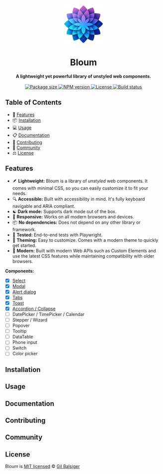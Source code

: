 <div align="center">
    <a href="https://www.bloum.dev">
        <img src="https://raw.githubusercontent.com/balsigergil/bloum/main/docs/static/img/bloum_logo.png" height="128" alt="logo">
    </a>
    <h1>Bloum</h1>
    <strong>A lightweight yet powerful library of unstyled web components.</strong>
    <br>
    <br>
    <div align="center">
        <a aria-label="Bundlephobia" href="https://bundlephobia.com/package/bloum">
          <img alt="Package size" src="https://img.shields.io/bundlephobia/minzip/bloum?style=for-the-badge">
        </a>
        <a aria-label="NPM version" href="https://www.npmjs.com/package/bloum">
          <img alt="NPM version" src="https://img.shields.io/npm/v/bloum?style=for-the-badge">
        </a>
        <a aria-label="License" href="https://github.com/balsigergil/bloum/blob/main/LICENSE">
          <img alt="License" src="https://img.shields.io/npm/l/bloum?style=for-the-badge">
        </a>
        <a aria-label="Build status" href="https://github.com/balsigergil/bloum/actions/workflows/quality.yml">
          <img alt="Build status" src="https://img.shields.io/github/actions/workflow/status/balsigergil/bloum/quality.yml?style=for-the-badge&label=tests">
        </a>
    </div>
</div>

## Table of Contents

- 🚀 [Features](#features)
- 📦 [Installation](#installation)
- 💻 [Usage](#usage)
- 📋 [Documentation](#documentation)
- 📝 [Contributing](#contributing)
- 💬 [Community](#community)
- ⚖️ [License](#license)

## Features

- 🪶 **Lightweight:** Bloum is a library of *unstyled* web components. It comes with minimal CSS, so you can easily customize it to fit your needs.
- 🔍 **Accessible:** Built with accessibility in mind. It's fully keyboard navigable and ARIA compliant.
- ☯️ **Dark mode:** Supports dark mode out of the box.
- 📱 **Responsive:** Works on all modern browsers and devices.
- 📦 **No dependencies:** Does not depend on any other library or framework.
- 🧪 **Tested:** End-to-end tests with Playwright.
- 🎨 **Theming:** Easy to customize. Comes with a modern theme to quickly get started.
- 🌈 **Modern:** Built with modern Web APIs such as Custom Elements and use the latest CSS features while maintaining compatibility with older browsers.

**Components:**

- [x] [Select](https://www.bloum.dev/docs/components/select)
- [x] [Modal](https://www.bloum.dev/docs/components/modal)
- [x] [Alert dialog](https://www.bloum.dev/docs/components/alert)
- [x] [Tabs](https://www.bloum.dev/docs/components/tabs)
- [x] [Toast](https://www.bloum.dev/docs/components/toast)
- [x] [Accordion / Collapse](https://www.bloum.dev/docs/components/accordion)
- [ ] DatePicker / TimePicker / Calendar
- [ ] Stepper / Wizard
- [ ] Popover
- [ ] Tooltip
- [ ] DataTable
- [ ] Phone input
- [ ] Switch
- [ ] Color picker

## Installation

## Usage

## Documentation

## Contributing

## Community

## License

Bloum is [MIT licensed](./LICENSE) &copy; [Gil Balsiger](https://github.com/balsigergil)
